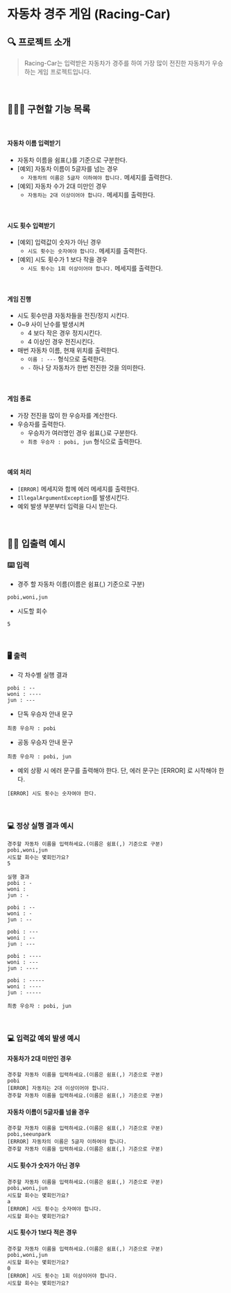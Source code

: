 # 자동차 경주 게임 (Racing-Car)


## 🔍 프로젝트 소개
>Racing-Car는 입력받은 자동차가 경주를 하여 가장 많이 전진한 자동차가 우승하는 게임 프로젝트입니다.

<br>

## 👩🏻‍💻 구현할 기능 목록
<br>

#### 자동차 이름 입력받기

- 자동차 이름을 쉼표(,)를 기준으로 구분한다.
- [예외] 자동차 이름이 5글자를 넘는 경우
  - `자동차의 이름은 5글자 이하여야 합니다.` 메세지를 출력한다.
- [예외] 자동차 수가 2대 미만인 경우
  - `자동차는 2대 이상이어야 합니다.` 메세지를 출력한다.

<br>

#### 시도 횟수 입력받기

- [예외] 입력값이 숫자가 아닌 경우
  - `시도 횟수는 숫자여야 합니다.` 메세지를 출력한다.
- [예외] 시도 횟수가 1 보다 작을 경우
  - `시도 횟수는 1회 이상이어야 합니다.` 메세지를 출력한다.

<br>

#### 게임 진행

- 시도 횟수만큼 자동차들을 전진/정지 시킨다.
- 0~9 사이 난수를 발생시켜
  - 4 보다 작은 경우 정지시킨다.
  - 4 이상인 경우 전진시킨다.
- 매번 자동차 이름, 현재 위치를 출력한다.
  - `이름 : ---` 형식으로 출력한다.
  - `-` 하나 당 자동차가 한번 전진한 것을 의미한다.

<br>

#### 게임 종료

- 가장 전진을 많이 한 우승자를 계산한다.
- 우승자를 출력한다.
  - 우승자가 여러명인 경우 쉼표(,)로 구분한다.
  - `최종 우승자 : pobi, jun` 형식으로 출력한다.

<br>

#### 예외 처리
- `[ERROR]` 메세지와 함께 에러 메세지를 출력한다.
- `IllegalArgumentException`를 발생시킨다.
- 예외 발생 부분부터 입력을 다시 받는다.

<br>

## ✍🏻 입출력 예시

### ⌨️ 입력

- 경주 할 자동차 이름(이름은 쉼표(,) 기준으로 구분)

```
pobi,woni,jun
```

- 시도할 회수

```
5
```
<br>

### 🖥 출력

- 각 차수별 실행 결과

```
pobi : --
woni : ----
jun : ---
```

- 단독 우승자 안내 문구

```
최종 우승자 : pobi
```

- 공동 우승자 안내 문구

```
최종 우승자 : pobi, jun
```

- 예외 상황 시 에러 문구를 출력해야 한다. 단, 에러 문구는 [ERROR] 로 시작해야 한다.

```
[ERROR] 시도 횟수는 숫자여야 한다.
```
<br>

### 💻 정상 실행 결과 예시

```
경주할 자동차 이름을 입력하세요.(이름은 쉼표(,) 기준으로 구분)
pobi,woni,jun
시도할 회수는 몇회인가요?
5

실행 결과
pobi : -
woni : 
jun : -

pobi : --
woni : -
jun : --

pobi : ---
woni : --
jun : ---

pobi : ----
woni : ---
jun : ----

pobi : -----
woni : ----
jun : -----

최종 우승자 : pobi, jun
```

<br>

### 💻 입력값 예외 발생 예시

#### 자동차가 2대 미만인 경우
```
경주할 자동차 이름을 입력하세요.(이름은 쉼표(,) 기준으로 구분)
pobi
[ERROR] 자동차는 2대 이상이어야 합니다.
경주할 자동차 이름을 입력하세요.(이름은 쉼표(,) 기준으로 구분)
```

#### 자동차 이름이 5글자를 넘을 경우
```
경주할 자동차 이름을 입력하세요.(이름은 쉼표(,) 기준으로 구분)
pobi,seeunpark
[ERROR] 자동차의 이름은 5글자 이하여야 합니다.
경주할 자동차 이름을 입력하세요.(이름은 쉼표(,) 기준으로 구분)
```

#### 시도 횟수가 숫자가 아닌 경우
```
경주할 자동차 이름을 입력하세요.(이름은 쉼표(,) 기준으로 구분)
pobi,woni,jun
시도할 회수는 몇회인가요?
a
[ERROR] 시도 횟수는 숫자여야 합니다.
시도할 회수는 몇회인가요?
```

#### 시도 횟수가 1보다 적은 경우
```
경주할 자동차 이름을 입력하세요.(이름은 쉼표(,) 기준으로 구분)
pobi,woni,jun
시도할 회수는 몇회인가요?
0
[ERROR] 시도 횟수는 1회 이상이어야 합니다.
시도할 회수는 몇회인가요?
```